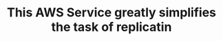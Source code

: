 ---
layout: answer
title: "This AWS Service greatly simplifies the task of replicatin"
blurb: "<p>You can reuse a CloudFormation template to create resource and all associated objects in multiple regions. Use of the template allows the resources to b"
quid: 216
---
